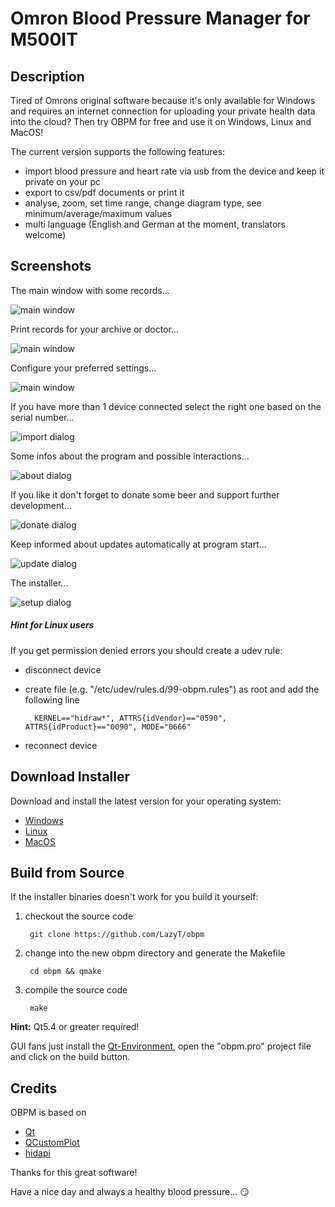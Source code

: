 # **Omron Blood Pressure Manager for M500IT**

## Description

Tired of Omrons original software because it's only available for Windows and requires an internet connection for uploading your private health data into the cloud? Then try OBPM for free and use it on Windows, Linux and MacOS!

The current version supports the following features:

* import blood pressure and heart rate via usb from the device and keep it private on your pc
* export to csv/pdf documents or print it
* analyse, zoom, set time range, change diagram type, see minimum/average/maximum values
* multi language (English and German at the moment, translators welcome)

## Screenshots

The main window with some records...

![main window](https://raw.github.com/LazyT/obpm/gh-pages/screenshots/screenshot1.png)

Print records for your archive or doctor...

![main window](https://raw.github.com/LazyT/obpm/gh-pages/screenshots/screenshot5.png)

Configure your preferred settings...

![main window](https://raw.github.com/LazyT/obpm/gh-pages/screenshots/screenshot8.png)

If you have more than 1 device connected select the right one based on the serial number...

![import dialog](https://raw.github.com/LazyT/obpm/gh-pages/screenshots/screenshot2.png)

Some infos about the program and possible interactions...

![about dialog](https://raw.github.com/LazyT/obpm/gh-pages/screenshots/screenshot3.png)

If you like it don't forget to donate some beer and support further development...

![donate dialog](https://raw.github.com/LazyT/obpm/gh-pages/screenshots/screenshot6.png)

Keep informed about updates automatically at program start...

![update dialog](https://raw.github.com/LazyT/obpm/gh-pages/screenshots/screenshot7.png)

The installer...

![setup dialog](https://raw.github.com/LazyT/obpm/gh-pages/screenshots/screenshot4.png)

##### Hint for Linux users

If you get permission denied errors you should create a udev rule:

* disconnect device
* create file (e.g. "/etc/udev/rules.d/99-obpm.rules") as root and add the following line

		KERNEL=="hidraw*", ATTRS{idVendor}=="0590", ATTRS{idProduct}=="0090", MODE="0666"

* reconnect device

## Download Installer

Download and install the latest version for your operating system:

* [Windows](https://github.com/LazyT/obpm/releases/download/1.0.3/OBPM-1.0.3-win.exe)
* [Linux](https://github.com/LazyT/obpm/releases/download/1.0.3/OBPM-1.0.3-lin.run)
* [MacOS](https://github.com/LazyT/obpm/releases/download/1.0.3/OBPM-1.0.3-mac.dmg)

## Build from Source

If the installer binaries doesn't work for you build it yourself:

1) checkout the source code

		git clone https://github.com/LazyT/obpm

2) change into the new obpm directory and generate the Makefile

		cd obpm && qmake

3) compile the source code

		make

**Hint:** Qt5.4 or greater required!

GUI fans just install the [Qt-Environment](http://www.qt.io/download-open-source), open the "obpm.pro" project file and click on the build button.

## Credits

OBPM is based on

* [Qt](http://www.qt.io)
* [QCustomPlot](http://www.qcustomplot.com)
* [hidapi](http://www.signal11.us/oss/hidapi)

Thanks for this great software!

Have a nice day and always a healthy blood pressure... :smirk:
